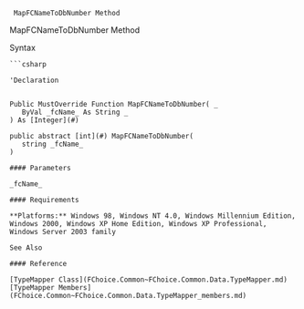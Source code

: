 ﻿     MapFCNameToDbNumber Method                                                   

MapFCNameToDbNumber Method

Syntax

```vbnet
```csharp

'Declaration
 

Public MustOverride Function MapFCNameToDbNumber( _
   ByVal _fcName_ As String _
) As [Integer](#)

public abstract [int](#) MapFCNameToDbNumber( 
   string _fcName_
)

#### Parameters

_fcName_

#### Requirements

**Platforms:** Windows 98, Windows NT 4.0, Windows Millennium Edition, Windows 2000, Windows XP Home Edition, Windows XP Professional, Windows Server 2003 family

See Also

#### Reference

[TypeMapper Class](FChoice.Common~FChoice.Common.Data.TypeMapper.md)  
[TypeMapper Members](FChoice.Common~FChoice.Common.Data.TypeMapper_members.md)